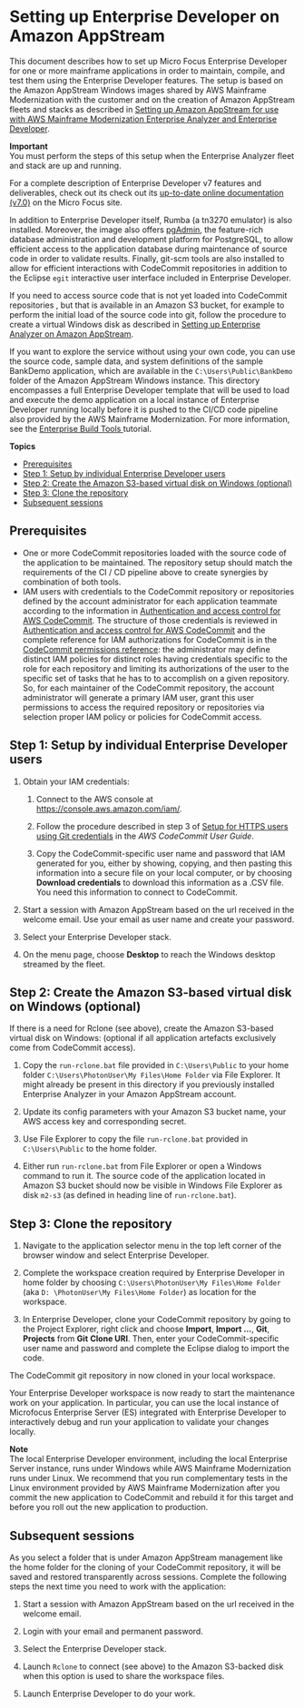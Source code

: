 # Setting up Enterprise Developer on Amazon AppStream<a name="set-up-ed"></a>

This document describes how to set up Micro Focus Enterprise Developer for one or more mainframe applications in order to maintain, compile, and test them using the Enterprise Developer features\. The setup is based on the Amazon AppStream Windows images shared by AWS Mainframe Modernization with the customer and on the creation of Amazon AppStream fleets and stacks as described in [Setting up Amazon AppStream for use with AWS Mainframe Modernization Enterprise Analyzer and Enterprise Developer](set-up-appstream.md)\.

**Important**  
You must perform the steps of this setup when the Enterprise Analyzer fleet and stack are up and running\.

For a complete description of Enterprise Developer v7 features and deliverables, check out its check out its [up\-to\-date online documentation \(v7\.0\)](https://www.microfocus.com/documentation/enterprise-developer/ed70/ED-Eclipse/GUID-8D6B7358-AC35-4DAF-A445-607D8D97EBB2.html) on the Micro Focus site\.

In addition to Enterprise Developer itself, Rumba \(a tn3270 emulator\) is also installed\. Moreover, the image also offers [pgAdmin](https://www.pgadmin.org/), the feature\-rich database administration and development platform for PostgreSQL, to allow efficient access to the application database during maintenance of source code in order to validate results\. Finally, git\-scm tools are also installed to allow for efficient interactions with CodeCommit repositories in addition to the Eclipse `egit` interactive user interface included in Enterprise Developer\.

If you need to access source code that is not yet loaded into CodeCommit repositories , but that is available in an Amazon S3 bucket, for example to perform the initial load of the source code into git, follow the procedure to create a virtual Windows disk as described in [Setting up Enterprise Analyzer on Amazon AppStream](set-up-ea.md)\.

If you want to explore the service without using your own code, you can use the source code, sample data, and system definitions of the sample BankDemo application, which are available in the `C:\Users\Public\BankDemo` folder of the Amazon AppStream Windows instance\. This directory encompasses a full Enterprise Developer template that will be used to load and execute the demo application on a local instance of Enterprise Developer running locally before it is pushed to the CI/CD code pipeline also provided by the AWS Mainframe Modernization\. For more information, see the [Enterprise Build Tools ](https://d1vi4vxke6c2hu.cloudfront.net/tutorial/tutorial-build.pdf) tutorial\.

**Topics**
+ [Prerequisites](#tutorial-ed-prerequisites)
+ [Step 1: Setup by individual Enterprise Developer users](#tutorial-ed-step1)
+ [Step 2: Create the Amazon S3\-based virtual disk on Windows \(optional\)](#tutorial-ed-step2)
+ [Step 3: Clone the repository](#tutorial-ed-step3)
+ [Subsequent sessions](#tutorial-ed-step4)

## Prerequisites<a name="tutorial-ed-prerequisites"></a>
+ One or more CodeCommit repositories loaded with the source code of the application to be maintained\. The repository setup should match the requirements of the CI / CD pipeline above to create synergies by combination of both tools\.
+ IAM users with credentials to the CodeCommit repository or repositories defined by the account administrator for each application teammate according to the information in [Authentication and access control for AWS CodeCommit](https://docs.aws.amazon.com/codecommit/latest/userguide/auth-and-access-control.html)\. The structure of those credentials is reviewed in [Authentication and access control for AWS CodeCommit](https://docs.aws.amazon.com/codecommit/latest/userguide/auth-and-access-control.html) and the complete reference for IAM authorizations for CodeCommit is in the [CodeCommit permissions reference](https://docs.aws.amazon.com/codecommit/latest/userguide/auth-and-access-control-permissions-reference.html): the administrator may define distinct IAM policies for distinct roles having credentials specific to the role for each repository and limiting its authorizations of the user to the specific set of tasks that he has to to accomplish on a given repository\. So, for each maintainer of the CodeCommit repository, the account administrator will generate a primary IAM user, grant this user permissions to access the required repository or repositories via selection proper IAM policy or policies for CodeCommit access\.

## Step 1: Setup by individual Enterprise Developer users<a name="tutorial-ed-step1"></a>

1. Obtain your IAM credentials:

   1. Connect to the AWS console at [https://console\.aws\.amazon\.com/iam/](https://console.aws.amazon.com/iam/)\.

   1. Follow the procedure described in step 3 of [Setup for HTTPS users using Git credentials](https://docs.aws.amazon.com/codecommit/latest/userguide/setting-up-gc.html) in the *AWS CodeCommit User Guide*\. 

   1. Copy the CodeCommit\-specific user name and password that IAM generated for you, either by showing, copying, and then pasting this information into a secure file on your local computer, or by choosing **Download credentials** to download this information as a \.CSV file\. You need this information to connect to CodeCommit\.

1. Start a session with Amazon AppStream based on the url received in the welcome email\. Use your email as user name and create your password\.

1. Select your Enterprise Developer stack\.

1. On the menu page, choose **Desktop** to reach the Windows desktop streamed by the fleet\.

## Step 2: Create the Amazon S3\-based virtual disk on Windows \(optional\)<a name="tutorial-ed-step2"></a>

If there is a need for Rclone \(see above\), create the Amazon S3\-based virtual disk on Windows: \(optional if all application artefacts exclusively come from CodeCommit access\)\.

1. Copy the `run-rclone.bat` file provided in `C:\Users\Public` to your home folder `C:\Users\PhotonUser\My Files\Home Folder` via File Explorer\. It might already be present in this directory if you previously installed Enterprise Analyzer in your Amazon AppStream account\.

1. Update its config parameters with your Amazon S3 bucket name, your AWS access key and corresponding secret\.

1. Use File Explorer to copy the file `run-rclone.bat` provided in `C:\Users\Public` to the home folder\.

1. Either run `run-rclone.bat` from File Explorer or open a Windows command to run it\. The source code of the application located in Amazon S3 bucket should now be visible in Windows File Explorer as disk `m2-s3` \(as defined in heading line of `run-rclone.bat`\)\.

## Step 3: Clone the repository<a name="tutorial-ed-step3"></a>

1. Navigate to the application selector menu in the top left corner of the browser window and select Enterprise Developer\.

1. Complete the workspace creation required by Enterprise Developer in home folder by choosing `C:\Users\PhotonUser\My Files\Home Folder` \(aka `D: \PhotonUser\My Files\Home Folder`\) as location for the workspace\.

1. In Enterprise Developer, clone your CodeCommit repository by going to the Project Explorer, right click and choose **Import**, **Import …**, **Git**, **Projects** from **Git** **Clone URI**\. Then, enter your CodeCommit\-specific user name and password and complete the Eclipse dialog to import the code\.

The CodeCommit git repository in now cloned in your local workspace\.

Your Enterprise Developer workspace is now ready to start the maintenance work on your application\. In particular, you can use the local instance of Microfocus Enterprise Server \(ES\) integrated with Enterprise Developer to interactively debug and run your application to validate your changes locally\.

**Note**  
The local Enterprise Developer environment, including the local Enterprise Server instance, runs under Windows while AWS Mainframe Modernization runs under Linux\. We recommend that you run complementary tests in the Linux environment provided by AWS Mainframe Modernization after you commit the new application to CodeCommit and rebuild it for this target and before you roll out the new application to production\.

## Subsequent sessions<a name="tutorial-ed-step4"></a>

As you select a folder that is under Amazon AppStream management like the home folder for the cloning of your CodeCommit repository, it will be saved and restored transparently across sessions\. Complete the following steps the next time you need to work with the application: 

1. Start a session with Amazon AppStream based on the url received in the welcome email\.

1. Login with your email and permanent password\.

1. Select the Enterprise Developer stack\.

1. Launch `Rclone` to connect \(see above\) to the Amazon S3\-backed disk when this option is used to share the workspace files\.

1. Launch Enterprise Developer to do your work\.